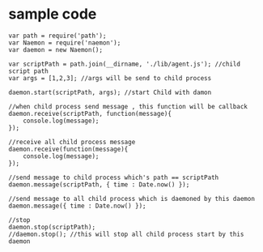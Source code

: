 # sample code    
    var path = require('path');
    var Naemon = require('naemon');
    var daemon = new Naemon();

    var scriptPath = path.join(__dirname, './lib/agent.js'); //child script path
    var args = [1,2,3]; //args will be send to child process

    daemon.start(scriptPath, args); //start Child with damon

    //when child process send message , this function will be callback
    daemon.receive(scriptPath, function(message){
        console.log(message);
    });

    //receive all child process message 
    daemon.receive(function(message){
        console.log(message);
    });

    //send message to child process which's path == scriptPath 
    daemon.message(scriptPath, { time : Date.now() });

    //send message to all child process which is daemoned by this daemon
    daemon.message({ time : Date.now() });

    //stop
    daemon.stop(scriptPath);
    //daemon.stop(); //this will stop all child process start by this daemon